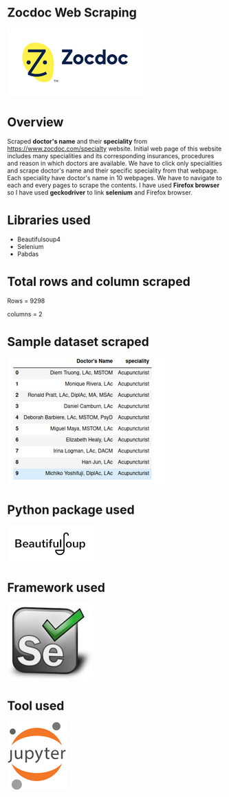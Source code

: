 # Zocdoc Web Scraping
![](images/zocdoc.png)

# Overview

Scraped **doctor's name** and their **speciality** from https://www.zocdoc.com/specialty website. Initial web page of this website includes many specialities and its corresponding insurances, procedures and reason in which doctors are available. We have to click only specialities and scrape doctor's name and their specific speciality from that webpage. Each speciality have doctor's name in 10 webpages. We have to navigate to each and every pages to scrape the contents. I have used **Firefox browser** so I have used **geckodriver** to link **selenium** and Firefox browser.

# Libraries used

* Beautifulsoup4
* Selenium
* Pabdas

# Total rows and column scraped

Rows = 9298

columns = 2

# Sample dataset scraped

![](images/dataset.png)

# Python package used
![](images/beautifulsoup.png)

# Framework used
![](images/selenium.jpeg)

# Tool used
![](images/jupyter.png)
